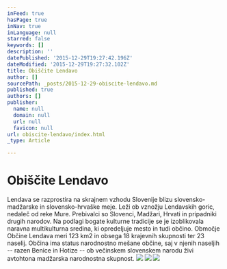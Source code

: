 ```yaml
---
inFeed: true
hasPage: true
inNav: true
inLanguage: null
starred: false
keywords: []
description: ''
datePublished: '2015-12-29T19:27:42.196Z'
dateModified: '2015-12-29T19:27:32.102Z'
title: Obiščite Lendavo
author: []
sourcePath: _posts/2015-12-29-obiscite-lendavo.md
published: true
authors: []
publisher:
  name: null
  domain: null
  url: null
  favicon: null
url: obiscite-lendavo/index.html
_type: Article

---
```

# Obiščite Lendavo

Lendava se razprostira na skrajnem vzhodu Slovenije blizu 
slovensko-madžarske in slovensko-hrvaške meje. Leži ob vznožju 
Lendavskih goric, nedaleč od reke Mure. Prebivalci so Slovenci, Madžari,
Hrvati in pripadniki drugih narodov. Na podlagi bogate kulturne 
tradicije se je izoblikovala naravna multikulturna sredina, ki 
opredeljuje mesto in tudi občino. Območje Občine Lendava meri 123 km2 in
obsega 18 krajevnih skupnosti ter 23 naselij. Občina ima status 
narodnostno mešane občine, saj v njenih naseljih -- razen Benice in 
Hotize -- ob večinskem slovenskem narodu živi avtohtona madžarska 
narodnostna skupnost.
![](https://the-grid-user-content.s3-us-west-2.amazonaws.com/f62fe57f-4ebe-4b24-9d00-d778183400c3.jpg)
![](https://the-grid-user-content.s3-us-west-2.amazonaws.com/8fd41c20-89f0-4433-ba90-9685d1e0ffc7.jpg)
![](https://the-grid-user-content.s3-us-west-2.amazonaws.com/6a358739-ac21-4970-bc61-75e08d00af8c.jpg)